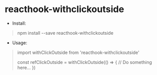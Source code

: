 # reacthook-withclickoutside

- Install:
> npm install --save reacthook-withclickoutside
- Usage:
> import withClickOutside from 'reacthook-withclickoutside'
>
> const refClickOutside = withClickOutside(() => {
>    // Do something here...
> })
>
> <div ref={refClickOutside}></div>
>
